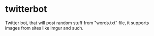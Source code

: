 # twitterbot
Twitter bot, that will post random stuff from "words.txt" file, it supports images from sites like imgur and such.
